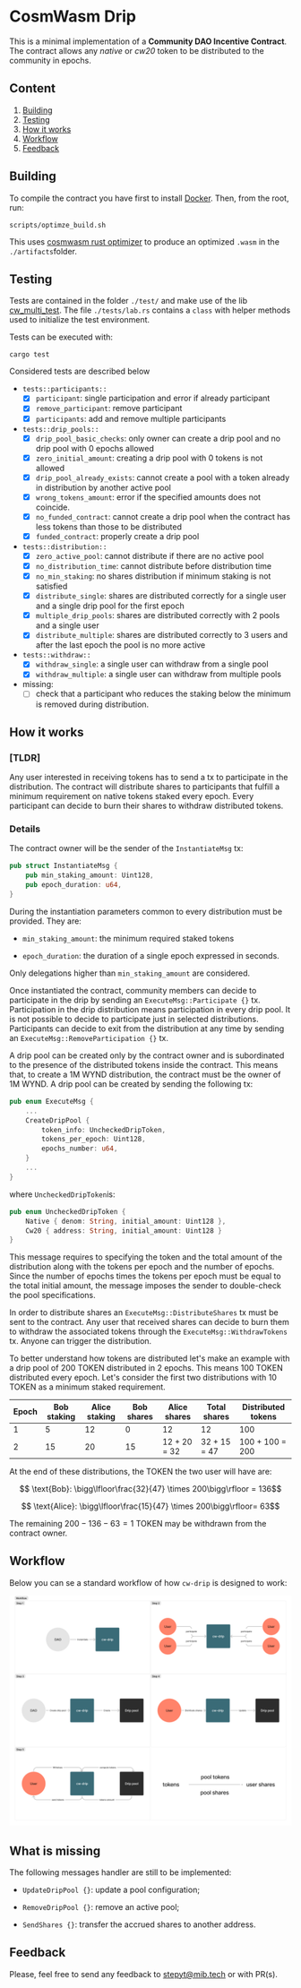 # CosmWasm Drip

This is a minimal implementation of a __Community DAO Incentive Contract__. The contract allows any _native_ or _cw20_ token to be distributed to the community in epochs.

## Content

1. [Building](#building)
2. [Testing](#testing)
3. [How it works](#how-it-works)
4. [Workflow](#workflow)
5. [Feedback](#feedback)

## Building

To compile the contract you have first to install [Docker](https://docs.docker.com/get-docker/). Then, from the root, run:

```shell
scripts/optimze_build.sh
```

This uses [cosmwasm rust optimizer](https://github.com/CosmWasm/rust-optimizer) to produce an optimized `.wasm` in the `./artifacts`folder.

## Testing

Tests are contained in the folder `./test/` and make use of the lib [cw_multi_test](https://docs.rs/cw-multi-test/latest/cw_multi_test/). The file `./tests/lab.rs` contains a `class` with helper methods used to initialize the test environment.

Tests can be executed with:

```shell
cargo test
```

Considered tests are described below

* `tests::participants::`
  * [x] `participant`: single participation and error if already participant
  * [x] `remove_participant`: remove participant
  * [x] `participants`: add and remove multiple participants

* `tests::drip_pools::`
  * [x] `drip_pool_basic_checks`: only owner can create a drip pool and no drip pool with 0 epochs allowed
  * [x] `zero_initial_amount`: creating a drip pool with 0 tokens is not allowed
  * [x] `drip_pool_already_exists`: cannot create a pool with a token already in distribution by another active pool
  * [x] `wrong_tokens_amount`: error if the specified amounts does not coincide.
  * [x] `no_funded_contract`: cannot create a drip pool when the contract has less tokens than those to be distributed
  * [x] `funded_contract`: properly create a drip pool

* `tests::distribution::`
  * [x] `zero_active_pool`: cannot distribute if there are no active pool
  * [x] `no_distribution_time`: cannot distribute before distribution time
  * [x] `no_min_staking`: no shares distribution if minimum staking is not satisfied
  * [x] `distribute_single`: shares are distributed correctly for a single user and a single drip pool for the first epoch
  * [x] `multiple_drip_pools`: shares are distributed correctly with 2 pools and a single user
  * [x] `distribute_multiple`: shares are distributed correctly to 3 users and after the last epoch the pool is no more active

* `tests::withdraw::`
  * [x] `withdraw_single`: a single user can withdraw from a single pool
  * [x] `withdraw_multiple`: a single user can withdraw from multiple pools

* missing:
  * [ ] check that a participant who reduces the staking below the minimum is removed during distribution.

## How it works

### [TLDR]

Any user interested in receiving tokens has to send a tx to participate in the distribution. The contract will distribute shares to participants that fulfill a minimum requirement on native tokens staked every epoch. Every participant can decide to burn their shares to withdraw distributed tokens.

### Details

The contract owner will be the sender of the `InstantiateMsg` tx:

```rust
pub struct InstantiateMsg {
    pub min_staking_amount: Uint128,
    pub epoch_duration: u64,
}
```

During the instantiation parameters common to every distribution must be provided. They are:

* `min_staking_amount`: the minimum required staked tokens

* `epoch_duration`: the duration of a single epoch expressed in seconds.

Only delegations higher than `min_staking_amount` are considered.

Once instantiated the contract, community members can decide to participate in the drip by sending an `ExecuteMsg::Participate {}` tx. Participation in the drip distribution means participation in every drip pool. It is not possible to decide to participate just in selected distributions. Participants can decide to exit from the distribution at any time by sending an  `ExecuteMsg::RemoveParticipation {}` tx.

A drip pool can be created only by the contract owner and is subordinated to the presence of the distributed tokens inside the contract. This means that, to create a 1M WYND distribution, the contract must be the owner of 1M WYND. A drip pool can be created by sending the following tx:

```rust
pub enum ExecuteMsg {
    ...
    CreateDripPool {
        token_info: UncheckedDripToken,
        tokens_per_epoch: Uint128,
        epochs_number: u64,
    }
    ...
}
```

where `UncheckedDripToken`is:

```rust
pub enum UncheckedDripToken {
    Native { denom: String, initial_amount: Uint128 },
    Cw20 { address: String, initial_amount: Uint128 }
}
```

This message requires to specifying the token and the total amount of the distribution along with the tokens per epoch and the number of epochs. Since the number of epochs times the tokens per epoch must be equal to the total initial amount, the message imposes the sender to double-check the pool specifications.

In order to distribute shares an `ExecuteMsg::DistributeShares` tx must be sent to the contract. Any user that received shares can decide to burn them to withdraw the associated tokens through the `ExecuteMsg::WithdrawTokens` tx. Anyone can trigger the distribution.

To better understand how tokens are distributed let's make an example with a drip pool of 200 TOKEN distributed in 2 epochs. This means 100 TOKEN distributed every epoch. Let's consider the first two distributions with 10 TOKEN as a minimum staked requirement.

| Epoch | Bob staking | Alice staking | Bob shares | Alice shares | Total shares | Distributed tokens |
| ----- | ----------- | ------------- | ---------- | ------------ | ------------ | ------------------ |
| 1     | 5           | 12            | 0          | 12           | 12           | 100                |
| 2     | 15          | 20            | 15         | 12 + 20 = 32 | 32 + 15 = 47 | 100 + 100 = 200    |

At the end of these distributions, the TOKEN the two user will have are:

$$ \text{Bob}: \bigg\lfloor\frac{32}{47} \times 200\bigg\rfloor = 136$$

$$ \text{Alice}: \bigg\lfloor\frac{15}{47} \times 200\bigg\rfloor= 63$$

The remaining $200 - 136 - 63 = 1$ TOKEN may be withdrawn from the contract owner.

## Workflow

Below you can se a standard workflow of how `cw-drip` is designed to work:

![workflow](./assets/workflow.png)

## What is missing

The following messages handler are still to be implemented:

* `UpdateDripPool {}`: update a pool configuration;

* `RemoveDripPool {}`: remove an active pool;

* `SendShares {}`: transfer the accrued shares to another address.

## Feedback

Please, feel free to send any feedback to <stepyt@mib.tech> or with PR(s).
